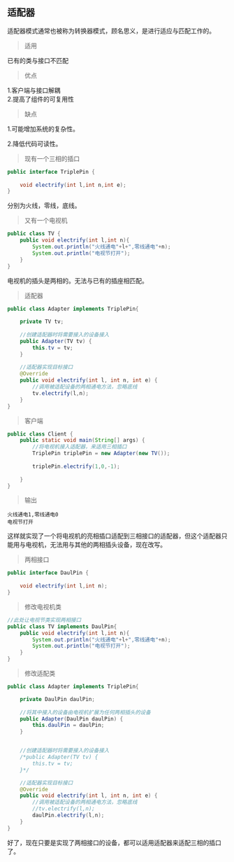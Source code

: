 ## 适配器
适配器模式通常也被称为转换器模式，顾名思义，是进行适应与匹配工作的。
> 适用

已有的类与接口不匹配
> 优点

1.客户端与接口解耦  
2.提高了组件的可复用性
> 缺点

1.可能增加系统的复杂性。

2.降低代码可读性。

> 现有一个三相的插口
```java
public interface TriplePin {
    
    void electrify(int l,int n,int e);
}
```
分别为火线，零线，底线。
> 又有一个电视机
```java
public class TV {
    public void electrify(int l,int n){
        System.out.println("火线通电"+l+",零线通电"+n);
        System.out.println("电视节打开");
    }
}
```
电视机的插头是两相的。无法与已有的插座相匹配。
> 适配器
```java
public class Adapter implements TriplePin{
    
    private TV tv;
    
    //创建适配器时将需要接入的设备接入
    public Adapter(TV tv) {
        this.tv = tv;
    }
    
    //适配器实现目标接口
    @Override
    public void electrify(int l, int n, int e) {
        //调用被适配设备的两相通电方法，忽略底线
        tv.electrify(l,n);
    }
}
```
> 客户端
```java
public class Client {
    public static void main(String[] args) {
        //将电视机接入适配器，来适用三相插口
        TriplePin triplePin = new Adapter(new TV());
        
        triplePin.electrify(1,0,-1);
        
    }
}
```
> 输出
```shell
火线通电1,零线通电0
电视节打开
```
这样就实现了一个将电视机的亮相插口适配到三相接口的适配器，但这个适配器只能用与电视机，无法用与其他的两相插头设备，现在改写。
> 两相接口
```java
public interface DaulPin {
    
    void electrify(int l,int n);
}
```
> 修改电视机类
```java
//此处让电视节类实现两相接口
public class TV implements DaulPin{
    public void electrify(int l,int n){
        System.out.println("火线通电"+l+",零线通电"+n);
        System.out.println("电视节打开");
    }
}
```
> 修改适配类
```java
public class Adapter implements TriplePin{

    private DaulPin daulPin;
    
    //将其中接入的设备由电视机扩展为任何两相插头的设备
    public Adapter(DaulPin daulPin) {
        this.daulPin = daulPin;
    }


    //创建适配器时将需要接入的设备接入
    /*public Adapter(TV tv) {
        this.tv = tv;
    }*/

    //适配器实现目标接口
    @Override
    public void electrify(int l, int n, int e) {
        //调用被适配设备的两相通电方法，忽略底线
        //tv.electrify(l,n);
        daulPin.electrify(l,n);
    }
}
```
好了，现在只要是实现了两相接口的设备，都可以适用适配器来适配三相的插口了。
